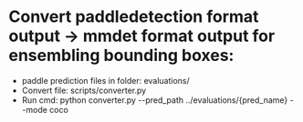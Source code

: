 # Convert paddledetection format output -> mmdet format output for ensembling bounding boxes:
- paddle prediction files in folder: evaluations/
- Convert file: scripts/converter.py
- Run cmd: python converter.py --pred_path ../evaluations/{pred_name} --mode coco
